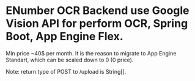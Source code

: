 # ENumber OCR Backend use Google Vision API for perform OCR, Spring Boot, App Engine Flex.

Min price ~40$ per month. It is the reason to migrate to App Engine Standart, which can be scaled down to 0 (0 price).

Note: return type of POST to /upload is String[].
